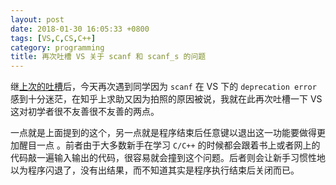```yaml
---
layout: post
date: 2018-01-30 16:05:33 +0800
tags: [VS,C,CS,C++]
category: programming
title: 再次吐槽 VS 关于 scanf 和 scanf_s 的问题
---
```


继[上次的吐槽](https://jiegec.github.io/programming/2017/10/17/on-scanf-and-scanf_s/)后，今天再次遇到同学因为 `scanf` 在 VS 下的 `deprecation error` 感到十分迷茫，在知乎上求助又因为拍照的原因被说，我就在此再次吐槽一下 VS 这对初学者很不友善很不友善的两点。

一点就是上面提到的这个，另一点就是程序结束后任意键以退出这一功能要做得更加醒目一点 。前者由于大多数新手在学习 `C/C++` 的时候都会跟着书上或者网上的代码敲一遍输入输出的代码，很容易就会撞到这个问题。后者则会让新手习惯性地以为程序闪退了，没有出结果，而不知道其实是程序执行结束后关闭而已。